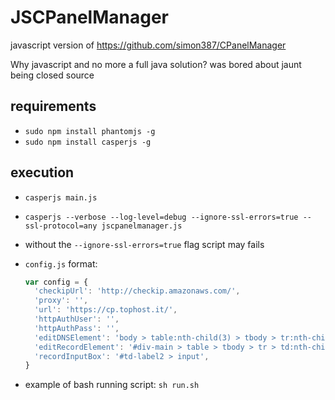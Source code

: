 # JSCPanelManager

javascript version of https://github.com/simon387/CPanelManager

Why javascript and no more a full java solution? was bored about jaunt being closed source

## requirements

+ ```sudo npm install phantomjs -g```
+ ```sudo npm install casperjs -g```

## execution

+ ```casperjs main.js```
+ ```casperjs --verbose --log-level=debug --ignore-ssl-errors=true --ssl-protocol=any jscpanelmanager.js```
+ without the ```--ignore-ssl-errors=true``` flag script may fails
+ ```config.js``` format:

  ```js
  var config = {
    'checkipUrl': 'http://checkip.amazonaws.com/',
    'proxy': '',
    'url': 'https://cp.tophost.it/',
    'httpAuthUser': '',
    'httpAuthPass': '',
    'editDNSElement': 'body > table:nth-child(3) > tbody > tr:nth-child(1) > td:nth-child(4) > p:nth-child(2) > table:nth-child(2) > tbody > tr:nth-child(2) > td:nth-child(4) > a',
    'editRecordElement': '#div-main > table > tbody > tr > td:nth-child(2) > table:nth-child(3) > tbody > tr:nth-child(8) > td:nth-child(5) > a',
    'recordInputBox': '#td-label2 > input',
  }
  ```
+ example of bash running script: ```sh run.sh```
